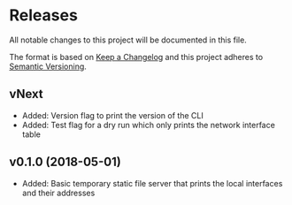 Releases
========

All notable changes to this project will be documented in this file.

The format is based on [Keep a Changelog](http://keepachangelog.com/en/1.0.0/) and this project adheres to [Semantic Versioning](http://semver.org/spec/v2.0.0.html).

vNext
-----

- Added: Version flag to print the version of the CLI
- Added: Test flag for a dry run which only prints the network interface table

v0.1.0 (2018-05-01)
-------------------

- Added: Basic temporary static file server that prints the local interfaces and their addresses
